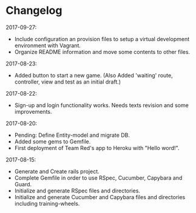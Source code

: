 # Changelog

2017-09-27:
- Include configuration an provision files to setup a virtual development
  environment with Vagrant.
- Organize README information and move some contents to other files.

2017-08-23:
- Added button to start a new game. (Also Added 'waiting' route, controller,
  view and test as an initial draft.)

2017-08-22:
- Sign-up and login functionality works. Needs texts revision and some
  improvements.

2017-08-20:
- Pending: Define Entity-model and migrate DB.
- Added some gems to Gemfile.
- First deployment of Team Red's app to Heroku with "Hello word!".

2017-08-15:
- Generate and Create rails project.
- Complete Gemfile in order to use RSpec, Cucumber, Capybara and Guard.
- Initialize and generate RSpec files and directories.
- Initialize and generate Cucumber and Capybara files and directories including
  training-wheels.
